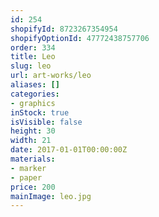 ```yaml
---
id: 254
shopifyId: 8723267354954
shopifyOptionId: 47772438757706
order: 334
title: Leo
slug: leo
url: art-works/leo
aliases: []
categories:
- graphics
inStock: true
isVisible: false
height: 30
width: 21
date: 2017-01-01T00:00:00Z
materials:
- marker
- paper
price: 200
mainImage: leo.jpg
---
```

